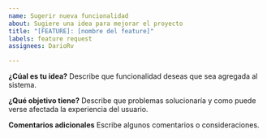 ```yaml
---
name: Sugerir nueva funcionalidad
about: Sugiere una idea para mejorar el proyecto
title: "[FEATURE]: [nombre del feature]"
labels: feature request
assignees: DarioRv

---
```


**¿Cúal es tu idea?**
Describe que funcionalidad deseas que sea agregada al sistema.

**¿Qué objetivo tiene?**
Describe que problemas solucionaría y como puede verse afectada la experiencia del usuario.

**Comentarios adicionales**
Escribe algunos comentarios o consideraciones.
